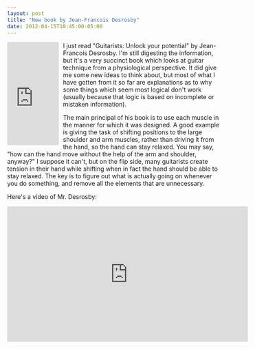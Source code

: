 ```yaml
---
layout: post
title: "New book by Jean-Francois Desrosby"
date: 2012-04-15T10:45:00-05:00
---
```


<iframe frameborder="0" marginheight="0" marginwidth="0" scrolling="no" src="http://rcm.amazon.com/e/cm?t=willisguitabl-20&amp;o=1&amp;p=8&amp;l=as1&amp;asins=2981287826&amp;ref=qf_sp_asin_til&amp;fc1=000000&amp;IS2=1&amp;lt1=_blank&amp;m=amazon&amp;lc1=0000FF&amp;bc1=000000&amp;bg1=FFFFFF&amp;f=ifr" style="height: 240px; width: 120px; float:left; margin-right:10px"></iframe>

I just read "Guitarists: Unlock your potential" by Jean-Francois Desrosby. I'm still digesting the information, but it's a very succinct book which looks at guitar technique from a physiological perspective. It did give me some new ideas to think about, but most of what I have gotten from it so far are explanations as to why some things which seem most logical don't work (usually because that logic is based on incomplete or mistaken information).

The main principal of his book is to use each muscle in the manner for which it was designed. A good example is giving the task of shifting positions to the large shoulder and arm muscles, rather than driving it from the hand, so the hand can stay relaxed. You may say, "how can the hand move without the help of the arm and shoulder, anyway?" I suppose it can't, but on the flip side, many guitarists create tension in their hand while shifting when in fact the hand should be able to stay relaxed. The key is to figure out what is actually going on whenever you do something, and remove all the elements that are unnecessary.

Here's a video of Mr. Desrosby:

<iframe width="560" height="315" src="http://www.youtube.com/embed/eLKJK5xvZPY" frameborder="0" allowfullscreen></iframe>
